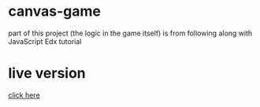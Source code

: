 # canvas-game
part of this project (the logic in the game itself) is from following along with JavaScript Edx tutorial

# live version
[click here](https://ahmedhrayyan.github.io/canvas-game/)
